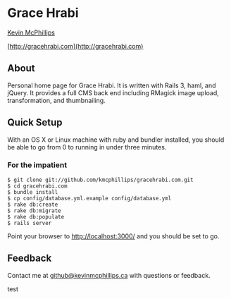 # Grace Hrabi

[Kevin McPhillips](mailto:github@kevinmcphillips.ca)

[http://gracehrabi.com](http://gracehrabi.com)


## About

Personal home page for Grace Hrabi. It is written with Rails 3, haml, and jQuery. It provides a full CMS back end including RMagick image upload, transformation, and thumbnailing.


## Quick Setup

With an OS X or Linux machine with ruby and bundler installed, you should be able to go from 0 to running in under three minutes.


### For the impatient

    $ git clone git://github.com/kmcphillips/gracehrabi.com.git
    $ cd gracehrabi.com
    $ bundle install
    $ cp config/database.yml.example config/database.yml
    $ rake db:create
    $ rake db:migrate
    $ rake db:populate
    $ rails server

Point your browser to [http://localhost:3000/](http://localhost:3000/) and you should be set to go.


## Feedback

Contact me at [github@kevinmcphillips.ca](mailto:github@kevinmcphillips.ca) with questions or feedback.


test
